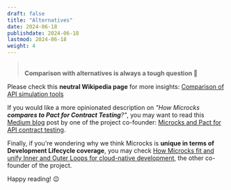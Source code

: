 ```yaml
---
draft: false
title: "Alternatives"
date: 2024-06-18
publishdate: 2024-06-18
lastmod: 2024-06-18
weight: 4
---
```


> <br/> <strong>Comparison with alternatives is always a tough question 🤔</strong>

Please check this **neutral Wikipedia page** for more insights:
[Comparison of API simulation tools](https://en.wikipedia.org/wiki/Comparison_of_API_simulation_tools)

If you would like a more opinionated description on _"How Microcks **compares to Pact for Contract Testing**?"_, you may want to read this [Medium blog](https://medium.com/@lbroudoux/) post by one of the project co-founder: [Microcks and Pact for API contract testing](https://medium.com/@lbroudoux/microcks-and-pact-for-api-contract-testing-3e0e7d4516ca).

Finally, if you're wondering why we think Microcks is **unique in terms of Development Lifecycle coverage**, you may check [How Microcks fit and unify Inner and Outer Loops for cloud-native development](https://www.linkedin.com/pulse/how-microcks-fit-unify-inner-outer-loops-cloud-native-kheddache/), the other co-founder of the project.

Happy reading! 😉
